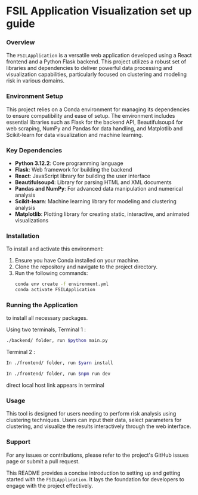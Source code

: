 # FSIL Application Visualization set up guide
### Overview
The `FSILApplication` is a versatile web application developed using a React frontend and a Python Flask backend. This project utilizes a robust set of libraries and dependencies to deliver powerful data processing and visualization capabilities, particularly focused on clustering and modeling risk in various domains.

### Environment Setup
This project relies on a Conda environment for managing its dependencies to ensure compatibility and ease of setup. The environment includes essential libraries such as Flask for the backend API, Beautifulsoup4 for web scraping, NumPy and Pandas for data handling, and Matplotlib and Scikit-learn for data visualization and machine learning.

### Key Dependencies
- **Python 3.12.2**: Core programming language
- **Flask**: Web framework for building the backend
- **React**: JavaScript library for building the user interface
- **Beautifulsoup4**: Library for parsing HTML and XML documents
- **Pandas and NumPy**: For advanced data manipulation and numerical analysis
- **Scikit-learn**: Machine learning library for modeling and clustering analysis
- **Matplotlib**: Plotting library for creating static, interactive, and animated visualizations

### Installation
To install and activate this environment:
1. Ensure you have Conda installed on your machine.
2. Clone the repository and navigate to the project directory.
3. Run the following commands:
   ```bash
   conda env create -f environment.yml
   conda activate FSILApplication
   ```

### Running the Application
to install all necessary packages.

Using two terminals,
Terminal 1 :
```bash
./backend/ folder, run $python main.py
```
Terminal 2 :
```bash
In ./frontend/ folder, run $yarn install

In ./frontend/ folder, run $npm run dev
```

direct local host link appears in terminal

### Usage
This tool is designed for users needing to perform risk analysis using clustering techniques. Users can input their data, select parameters for clustering, and visualize the results interactively through the web interface.

### Support
For any issues or contributions, please refer to the project's GitHub issues page or submit a pull request.

This README provides a concise introduction to setting up and getting started with the `FSILApplication`. It lays the foundation for developers to engage with the project effectively.
